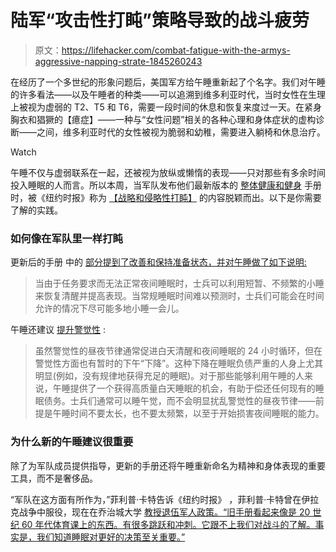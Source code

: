 # 陆军“攻击性打盹”策略导致的战斗疲劳

> 原文：<https://lifehacker.com/combat-fatigue-with-the-armys-aggressive-napping-strate-1845260243>

在经历了一个多世纪的形象问题后，美国军方给午睡重新起了个名字。我们对午睡的许多看法——以及午睡者的种类——可以追溯到维多利亚时代，当时女性在生理上被视为虚弱的 T2、T5 和 T6，需要一段时间的休息和恢复来度过一天。在紧身胸衣和猖獗的【癔症】——一种与“女性问题”相关的各种心理和身体症状的虚构诊断——之间，维多利亚时代的女性被视为脆弱和幼稚，需要进入躺椅和休息治疗。

Watch

午睡不仅与虚弱联系在一起，还被视为放纵或懒惰的表现——只对那些有多余时间投入睡眠的人而言。所以本周，当军队发布他们最新版本的 [整体健康和健身](https://armypubs.army.mil/epubs/DR_pubs/DR_a/ARN30714-FM_7-22-000-WEB-1.pdf) 手册时，被《纽约时报》称为 [【战略和侵略性打盹】](https://www.nytimes.com/2020/10/01/us/army-naps.html) 的内容脱颖而出。以下是你需要了解的实践。

### 如何像在军队里一样打盹

更新后的手册 中的 [部分提到了改善和保持准备状态，并对午睡做了如下说明:](https://armypubs.army.mil/epubs/DR_pubs/DR_a/ARN30714-FM_7-22-000-WEB-1.pdf)

> 当由于任务要求而无法正常夜间睡眠时，士兵可以利用短暂、不频繁的小睡来恢复清醒并提高表现。当常规睡眠时间难以预测时，士兵们可能会在时间允许的情况下尽可能多地小睡一会儿。

午睡还建议 [提升警觉性](https://armypubs.army.mil/epubs/DR_pubs/DR_a/ARN30714-FM_7-22-000-WEB-1.pdf) :

> 虽然警觉性的昼夜节律通常促进白天清醒和夜间睡眠的 24 小时循环，但在警觉性方面也有暂时的下午“下降”。这种下降在睡眠负债严重的人身上尤其明显(例如，没有规律地获得充足的睡眠)。对于那些能够利用午睡的人来说，午睡提供了一个获得高质量白天睡眠的机会，有助于偿还任何现有的睡眠债务。士兵们通常可以睡午觉，而不会明显扰乱警觉性的昼夜节律——前提是午睡时间不要太长，也不要太频繁，以至于开始损害夜间睡眠的能力。

### 为什么新的午睡建议很重要

除了为军队成员提供指导，更新的手册还将午睡重新命名为精神和身体表现的重要工具，而不是奢侈品。

“军队在这方面有所作为，”菲利普·卡特告诉《纽约时报》 ，菲利普·卡特曾在伊拉克战争中服役，现在在乔治城大学 [教授退伍军人政策。“旧手册看起来像是 20 世纪 60 年代体育课上的东西。有很多跳跃和冲刺。它跟不上我们对战斗的了解。事实是，我们知道睡眠对更好的决策至关重要。”](https://www.nytimes.com/2020/10/01/us/army-naps.html)